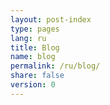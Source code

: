 ```yaml
---
layout: post-index
type: pages
lang: ru
title: Blog
name: blog
permalink: /ru/blog/
share: false
version: 0
---
```



